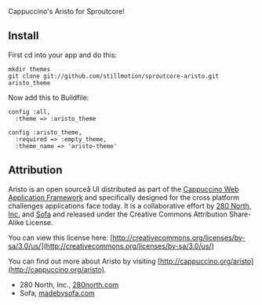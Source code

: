 Cappuccino's Aristo for Sproutcore!

Install
-------

First cd into your app and do this:

	mkdir themes
	git clone git://github.com/stillmotion/sproutcore-aristo.git aristo_theme

Now add this to Buildfile:

	config :all,
	  :theme => :aristo_theme
	
	config :aristo_theme, 
	  :required => :empty_theme, 
	  :theme_name => 'aristo-theme'

Attribution
-----------

Aristo is an open sourceå UI distributed as part of the [Cappuccino Web Application Framework](http://cappuccino.org)
and specifically designed for the cross platform challenges applications face today.
It is a collaborative effort by [280 North, Inc.](http://280north.com/) and [Sofa](http://www.madebysofa.com/)
and released under the Creative Commons Attribution Share-Alike License.

You can view this license here: [http://creativecommons.org/licenses/by-sa/3.0/us/](http://creativecommons.org/licenses/by-sa/3.0/us/)

You can find out more about Aristo by visiting [http://cappuccino.org/aristo](http://cappuccino.org/aristo).

* 280 North, Inc., [280north.com](http://280north.com)
* Sofa, [madebysofa.com](http://madebysofa.com/)